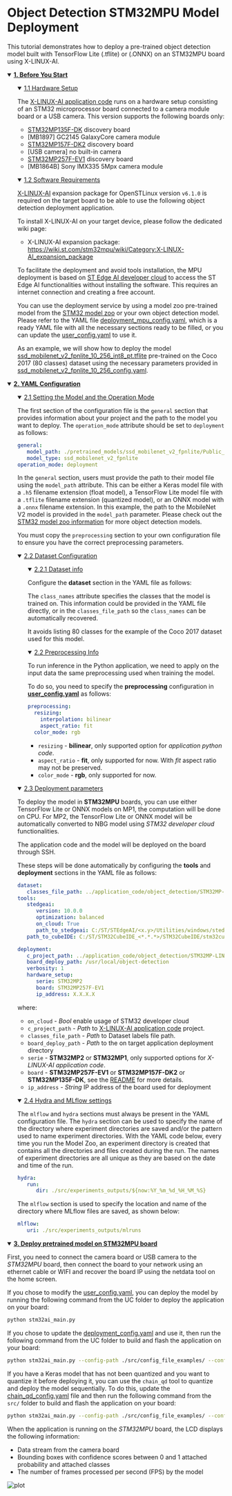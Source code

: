 # Object Detection STM32MPU Model Deployment

This tutorial demonstrates how to deploy a pre-trained object detection model built with TensorFlow Lite (.tflite) or (.ONNX) on an STM32MPU board using X-LINUX-AI.


<details open><summary><a href="#1"><b>1. Before You Start</b></a></summary><a id="1"></a>
<ul><details open><summary><a href="#1-1">1.1 Hardware Setup</a></summary><a id="1-1"></a>

The [X-LINUX-AI application code](../../application_code/object_detection/STM32MP-LINUX/README.md) runs on a hardware setup consisting of an STM32 microprocessor board connected to a camera module board or a USB camera. This version supports the following boards only:

- [STM32MP135F-DK](https://www.st.com/en/evaluation-tools/stm32mp135f-dk) discovery board
- [MB1897] GC2145 GalaxyCore camera module
- [STM32MP157F-DK2](https://www.st.com/en/evaluation-tools/stm32mp157f-dk2) discovery board
- [USB camera] no built-in camera
- [STM32MP257F-EV1](https://www.st.com/en/evaluation-tools/stm32mp257f-ev1) discovery board
- [MB1864B] Sony IMX335 5Mpx camera module

</details></ul>
<ul><details open><summary><a href="#1-2">1.2 Software Requirements</a></summary><a id="1-2"></a>

[X-LINUX-AI](https://www.st.com/en/embedded-software/x-linux-ai.html) expansion package for OpenSTLinux version `v6.1.0` is required on the target board to be able to use the following object detection deployment application.

To install X-LINUX-AI on your target device, please follow the dedicated wiki page:

- X-LINUX-AI expansion package: https://wiki.st.com/stm32mpu/wiki/Category:X-LINUX-AI_expansion_package

To facilitate the deployment and avoid tools installation, the MPU deployment is based on [ST Edge AI developer cloud](https://stedgeai-dc.st.com/home) to access the ST Edge AI functionalities without installing the software. This requires an internet connection and creating a free account.

You can use the deployment service by using a model zoo pre-trained model from the [STM32 model zoo](https://github.com/STMicroelectronics/stm32ai-modelzoo/tree/master/object_detection/) or your own object detection model. Please refer to the YAML file [deployment_mpu_config.yaml](../src/config_file_examples/deployment_mpu_config.yaml), which is a ready YAML file with all the necessary sections ready to be filled, or you can update the [user_config.yaml](../user_config.yaml) to use it.

As an example, we will show how to deploy the model [ssd_mobilenet_v2_fpnlite_10_256_int8_pt.tflite](https://github.com/STMicroelectronics/stm32ai-modelzoo/tree/master/object_detection/ssd_mobilenet_v2_fpnlite/Public_pretrainedmodel_public_dataset/coco_2017/ssd_mobilenet_v2_fpnlite_10_256/ssd_mobilenet_v2_fpnlite_10_256_int8_pt.tflite) pre-trained on the Coco 2017 (80 classes) dataset using the necessary parameters provided in [ssd_mobilenet_v2_fpnlite_10_256_config.yaml](https://github.com/STMicroelectronics/stm32ai-modelzoo/blob/master/object_detection/ssd_mobilenet_v2_fpnlite/Public_pretrainedmodel_public_dataset/coco_2017/ssd_mobilenet_v2_fpnlite_10_256/ssd_mobilenet_v2_fpnlite_10_256_config.yaml).

</details></ul>
</details>
<details open><summary><a href="#2"><b>2. YAML Configuration</b></a></summary><a id="2"></a>

<ul><details open><summary><a href="#2-1">2.1 Setting the Model and the Operation Mode</a></summary><a id="2-1"></a>

The first section of the configuration file is the `general` section that provides information about your project and the path to the model you want to deploy. The `operation_mode` attribute should be set to `deployment` as follows:

```yaml
general:
   model_path: ./pretrained_models/ssd_mobilenet_v2_fpnlite/Public_pretrainedmodel_public_dataset/coco_2017/ssd_mobilenet_v2_fpnlite_10_256/ssd_mobilenet_v2_fpnlite_10_256_int8_pt.tflite
   model_type: ssd_mobilenet_v2_fpnlite
operation_mode: deployment
```

In the `general` section, users must provide the path to their model file using the `model_path` attribute. This can be either a Keras model file with a `.h5` filename extension (float model), a TensorFlow Lite model file with a `.tflite` filename extension (quantized model), or an ONNX model with a `.onnx` filename extension.
In this example, the path to the MobileNet V2 model is provided in the `model_path` parameter. Please check out the [STM32 model zoo information](./README_MODELS.md) for more object detection models.

You must copy the `preprocessing` section to your own configuration file to ensure you have the correct preprocessing parameters.

</details></ul>
<ul><details open><summary><a href="#2-2">2.2 Dataset Configuration</a></summary><a id="2-2"></a>
<ul><details open><summary><a href="#2-2-1">2.2.1 Dataset info</a></summary><a id="2-2-1"></a>

Configure the **dataset** section in the YAML file as follows:

The `class_names` attribute specifies the classes that the model is trained on. This information could be provided in the YAML file directly, or in the `classes_file_path` so the `class_names` can be automatically recovered.

It avoids listing 80 classes for the example of the Coco 2017 dataset used for this model.

</details></ul>
<ul><details open><summary><a href="#2-2-2">2.2 Preprocessing Info</a></summary><a id="2-2-2"></a>

To run inference in the Python application, we need to apply on the input data the same preprocessing used when training the model.

To do so, you need to specify the **preprocessing** configuration in **[user_config.yaml](../user_config.yaml)** as follows:

```yaml
preprocessing:
  resizing:
    interpolation: bilinear
    aspect_ratio: fit
  color_mode: rgb
```

- `resizing` - **bilinear**, only supported option for *application python code*.
- `aspect_ratio` - **fit**, only supported for now. With *fit* aspect ratio may not be preserved.
- `color_mode` - **rgb**, only supported for now.

</details></ul>
</details></ul>
<ul><details open><summary><a href="#2-3">2.3 Deployment parameters</a></summary><a id="2-3"></a>

To deploy the model in **STM32MPU** boards, you can use either TensorFlow Lite or ONNX models on MP1, the computation will be done on CPU. For MP2, the TensorFlow Lite or ONNX model will be automatically converted to NBG model using *STM32 developer cloud* functionalities.

The application code and the model will be deployed on the board through SSH.

These steps will be done automatically by configuring the **tools** and **deployment** sections in the YAML file as follows:

```yaml
dataset:
   classes_file_path: ../application_code/object_detection/STM32MP-LINUX/Resources/labels_coco_dataset_80.txt
tools:
   stedgeai:
      version: 10.0.0
      optimization: balanced
      on_cloud: True
      path_to_stedgeai: C:/ST/STEdgeAI/<x.y>/Utilities/windows/stedgeai.exe
   path_to_cubeIDE: C:/ST/STM32CubeIDE_<*.*.*>/STM32CubeIDE/stm32cubeide.exe

deployment:
   c_project_path: ../application_code/object_detection/STM32MP-LINUX/
   board_deploy_path: /usr/local/object-detection
   verbosity: 1
   hardware_setup:
      serie: STM32MP2
      board: STM32MP257F-EV1
      ip_address: X.X.X.X
```

where:
- `on_cloud` - *Bool* enable usage of STM32 developer cloud
- `c_project_path` - *Path* to [X-LINUX-AI application code](../../application_code/object_detection/STM32MP-LINUX/README.md) project.
- `classes_file_path` - *Path* to Dataset labels file path.
- `board_deploy_path` - *Path* to the on target application deployment directory
- `serie` - **STM32MP2** or **STM32MP1**, only supported options for *X-LINUX-AI application code*.
- `board` - **STM32MP257F-EV1** or **STM32MP157F-DK2** or **STM32MP135F-DK**, see the [README](../../application_code/object_detection/STM32MP-LINUX/README.md) for more details.
- `ip_address` - *String* IP address of the board used for deployment

</details></ul>
<ul><details open><summary><a href="#2-4">2.4 Hydra and MLflow settings</a></summary><a id="2-4"></a>

The `mlflow` and `hydra` sections must always be present in the YAML configuration file. The `hydra` section can be used to specify the name of the directory where experiment directories are saved and/or the pattern used to name experiment directories. With the YAML code below, every time you run the Model Zoo, an experiment directory is created that contains all the directories and files created during the run. The names of experiment directories are all unique as they are based on the date and time of the run.

```yaml
hydra:
   run:
      dir: ./src/experiments_outputs/${now:%Y_%m_%d_%H_%M_%S}
```

The `mlflow` section is used to specify the location and name of the directory where MLflow files are saved, as shown below:

```yaml
mlflow:
   uri: ./src/experiments_outputs/mlruns
```

</details></ul>
</details>
<details open><summary><a href="#3"><b>3. Deploy pretrained model on STM32MPU board</b></a></summary><a id="3"></a>

First, you need to connect the camera board or USB camera to the *STM32MPU* board, then connect the board to your network using an ethernet cable or WIFI and recover the board IP using the netdata tool on the home screen.

If you chose to modify the [user_config.yaml](../user_config.yaml), you can deploy the model by running the following command from the UC folder to deploy the application on your board:

```bash
python stm32ai_main.py
```
If you chose to update the [deployment_config.yaml](../src/config_file_examples/deployment_mpu_config.yaml) and use it, then run the following command from the UC folder to build and flash the application on your board:

```bash
python stm32ai_main.py --config-path ./src/config_file_examples/ --config-name deployment_mpu_config.yaml
```

If you have a Keras model that has not been quantized and you want to quantize it before deploying it, you can use the `chain_qd` tool to quantize and deploy the model sequentially. To do this, update the [chain_qd_config.yaml](../src/config_file_examples/chain_qd_config.yaml) file and then run the following command from the `src/` folder to build and flash the application on your board:

```bash
python stm32ai_main.py --config-path ./src/config_file_examples/ --config-name chain_qd_config.yaml
```

When the application is running on the *STM32MPU* board, the LCD displays the following information:
- Data stream from the camera board
- Bounding boxes with confidence scores between 0 and 1 attached probability and attached classes
- The number of frames processed per second (FPS) by the model

![plot](./img/output_mpu_application.JPG)

</details>
